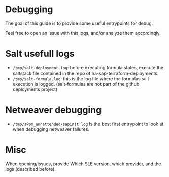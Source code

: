 # Debugging

The goal of this guide is to provide some useful entrypoints for debug.


Feel free to open an issue with this logs, and/or analyze them accordingly.


# Salt usefull logs

- `/tmp/salt-deployment.log`:  before executing formula states, execute the saltstack file contained in the repo of ha-sap-terraform-deployments.
- `/tmp/salt-formula.log`: this is the log file where the formulas salt execution is logged. (salt-formulas are not part of the github deployments project)


# Netweaver debugging

- `/tmp/swpm_unnattended/sapinst.log` is the best first entrypoint to look at when debugging netweaver failures.


# Misc

When opening/issues, provide Which SLE version, which provider, and the logs (described before).
